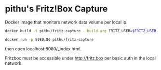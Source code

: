 pithu's Fritz!Box Capture
==================

Docker image that monitors network data volume per local ip. 

```bash
docker build -t pithu/fritz-capture --build-arg FRITZ_USER=$FRITZ_USER --build-arg FRITZ_PWD=$FRITZ_PWD .
```
```bash
docker run -p 8080:80 pithu/fritz-capture
```

then open localhost:8080/_index.html.

Fritzbox must be accessible under http://fritz.box per basic auth in the local network.
